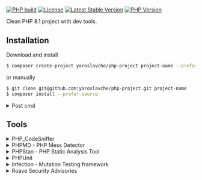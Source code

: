 # 
[![PHP build](https://github.com/yaroslavche/php-project/actions/workflows/php.yml/badge.svg)](https://github.com/yaroslavche/php-project/actions/workflows/php.yml)
[![License](https://poser.pugx.org/yaroslavche/php-project/license?format=flat)](https://packagist.org/packages/yaroslavche/php-project)
[![Latest Stable Version](https://poser.pugx.org/yaroslavche/php-project/v/stable?format=flat)](https://packagist.org/packages/yaroslavche/php-project)
[![PHP Version](https://img.shields.io/packagist/php-v/yaroslavche/php-project/dev-master)](https://www.php.net/)


Clean PHP 8.1 project with dev tools.

## Installation

Download and install
```bash
$ composer create-project yaroslavche/php-project project-name --prefer-source
```

or manually

```bash
$ git clone git@github.com:yaroslavche/php-project.git project-name
$ composer install --prefer-source
```

<details>
  <summary>Post cmd</summary>
  
  In `composer.json` you can see `post-install-cmd` and `post-create-project-cmd`, which will: 
   - ask needed information
   - change `composer.json`
   - replace all occurrences (vendor, package) in `README.md`
   - uncomment lines in `.gitattributes`
   - remove self in `composer.json` (if remove installer after complete)
   - remove installer (whole `internal` directory, by default)
</details>

## Tools

<details>
  <summary>PHP_CodeSniffer</summary>
    
  [squizlabs/PHP_CodeSniffer](https://github.com/squizlabs/PHP_CodeSniffer)
  > PHP_CodeSniffer is a set of two PHP scripts; the main phpcs script that tokenizes PHP, JavaScript and CSS files to detect violations of a defined coding standard, and a second phpcbf script to automatically correct coding standard violations. PHP_CodeSniffer is an essential development tool that ensures your code remains clean and consistent.
  
  Check:
  ```bash
  $ composer phpcs
  ```

  Fix:
  ```bash
  $ composer phpcbf
  ```
</details>

<details>
  <summary>PHPMD - PHP Mess Detector</summary>
    
  [phpmd/phpmd](https://github.com/phpmd/phpmd)
  > What PHPMD does is: It takes a given PHP source code base and look for several potential problems within that source. These problems can be things like:
  > Possible bugs,
  > Suboptimal code,
  > Overcomplicated expressions,
  > Unused parameters, methods, properties.

  
  ```bash
  $ composer phpmd
  ```
</details>

<details>
  <summary>PHPStan - PHP Static Analysis Tool</summary>
  
  [phpstan/phpstan](https://github.com/phpstan/phpstan)
  > PHPStan focuses on finding errors in your code without actually running it. It catches whole classes of bugs even before you write tests for the code. It moves PHP closer to compiled languages in the sense that the correctness of each line of the code can be checked before you run the actual line.
  
  ```bash
  $ composer phpstan
  ```
</details>

<details>
  <summary>PHPUnit</summary>
    
  [sebastianbergmann/phpunit](https://github.com/sebastianbergmann/phpunit) | [Writing Tests](https://phpunit.readthedocs.io/en/8.3/writing-tests-for-phpunit.html)
  > PHPUnit is a programmer-oriented testing framework for PHP. It is an instance of the xUnit architecture for unit testing frameworks.
  
  Run tests:
  ```bash
  $ composer phpunit
  ```
  
  Code coverage
  ```bash
  $ composer coverage
  ```
  Will show results in console and if success, then generate `build/coverage/html/` directory (see `index.html` in browser) and `build/coverage/clover.xml` (which can be useful in some cases).
</details>

<details>
  <summary>Infection - Mutation Testing framework</summary>
  
  [infection/infection](https://github.com/infection/infection)
  > Infection is a PHP mutation testing framework based on AST (Abstract Syntax Tree) mutations. It works as a CLI tool and can be executed from your project’s root.
  >
  > Mutation testing is a testing methodology that involves modifying a program in small ways and analyzing reactions of the test suite on these modifications. If tests pass after the code is changed, then we have either not covered line of code or the tests are not very efficient for the mutated piece of code.
    
  ```bash
  $ composer infection
  ```
</details>

<details>
  <summary>Roave Security Advisories</summary>
    
  [Roave/SecurityAdvisories](https://github.com/Roave/SecurityAdvisories)
  > Does not provide any API or usable classes: its only purpose is to prevent installation of software with known and documented security issues.
</details> 
